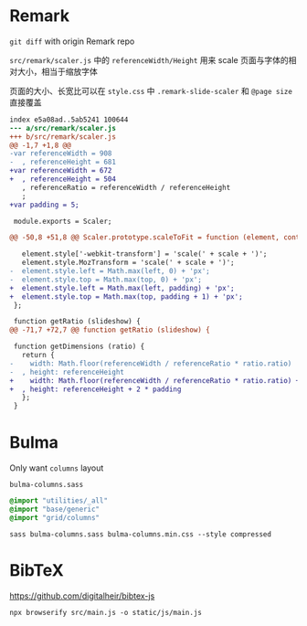 # Remark

`git diff` with origin Remark repo

`src/remark/scaler.js` 中的 `referenceWidth/Height` 用来 scale 页面与字体的相对大小，相当于缩放字体

页面的大小、长宽比可以在 `style.css` 中 `.remark-slide-scaler` 和 `@page size` 直接覆盖

```diff
index e5a08ad..5ab5241 100644
--- a/src/remark/scaler.js
+++ b/src/remark/scaler.js
@@ -1,7 +1,8 @@
-var referenceWidth = 908
-  , referenceHeight = 681
+var referenceWidth = 672
+  , referenceHeight = 504
   , referenceRatio = referenceWidth / referenceHeight
   ;
+var padding = 5;

 module.exports = Scaler;

@@ -50,8 +51,8 @@ Scaler.prototype.scaleToFit = function (element, container) {

   element.style['-webkit-transform'] = 'scale(' + scale + ')';
   element.style.MozTransform = 'scale(' + scale + ')';
-  element.style.left = Math.max(left, 0) + 'px';
-  element.style.top = Math.max(top, 0) + 'px';
+  element.style.left = Math.max(left, padding) + 'px';
+  element.style.top = Math.max(top, padding + 1) + 'px';
 };

 function getRatio (slideshow) {
@@ -71,7 +72,7 @@ function getRatio (slideshow) {

 function getDimensions (ratio) {
   return {
-    width: Math.floor(referenceWidth / referenceRatio * ratio.ratio)
-  , height: referenceHeight
+    width: Math.floor(referenceWidth / referenceRatio * ratio.ratio) + 2 * padding
+  , height: referenceHeight + 2 * padding
   };
 }
```

# Bulma

Only want `columns` layout

`bulma-columns.sass`

```sass
@import "utilities/_all"
@import "base/generic"
@import "grid/columns"
```

`sass bulma-columns.sass bulma-columns.min.css --style compressed`

# BibTeX

https://github.com/digitalheir/bibtex-js

`npx browserify src/main.js -o static/js/main.js`
